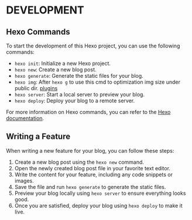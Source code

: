 # DEVELOPMENT

## Hexo Commands

To start the development of this Hexo project, you can use the following commands:

- `hexo init`: Initialize a new Hexo project.
- `hexo new`: Create a new blog post.
- `hexo generate`: Generate the static files for your blog.
- `hexo img`: After `hexo g` to use this cmd to optimization img size under public dir. [plugins](https://github.com/vkuznecovas/hexo-img-optimization?tab=readme-ov-file)
- `hexo server`: Start a local server to preview your blog.
- `hexo deploy`: Deploy your blog to a remote server.

For more information on Hexo commands, you can refer to the [Hexo documentation](https://hexo.io/docs/commands.html).

## Writing a Feature

When writing a new feature for your blog, you can follow these steps:

1. Create a new blog post using the `hexo new` command.
2. Open the newly created blog post file in your favorite text editor.
3. Write the content for your feature, including any code snippets or images.
4. Save the file and run `hexo generate` to generate the static files.
5. Preview your blog locally using `hexo server` to ensure everything looks good.
6. Once you are satisfied, deploy your blog using `hexo deploy` to make it live.
